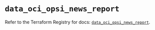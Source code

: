 # `data_oci_opsi_news_report`

Refer to the Terraform Registry for docs: [`data_oci_opsi_news_report`](https://registry.terraform.io/providers/hashicorp/oci/7.19.0/docs/data-sources/opsi_news_report).
